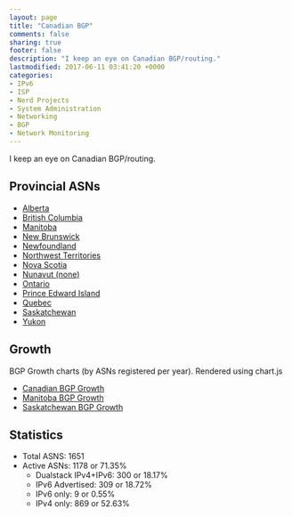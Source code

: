 ```yaml
---
layout: page
title: "Canadian BGP"
comments: false
sharing: true
footer: false
description: "I keep an eye on Canadian BGP/routing."
lastmodified: 2017-06-11 03:41:20 +0000
categories:
- IPv6
- ISP
- Nerd Projects
- System Administration
- Networking
- BGP
- Network Monitoring
---
```

I keep an eye on Canadian BGP/routing.

## Provincial ASNs

* [Alberta](/bgp/ab/)
* [British Columbia](/bgp/bc/)
* [Manitoba](/bgp/mb/)
* [New Brunswick](/bgp/nb/)
* [Newfoundland](/bgp/nl/)
* [Northwest Territories](/bgp/nt/)
* [Nova Scotia](/bgp/ns/)
* [Nunavut (none)](/bgp/nu/)
* [Ontario](/bgp/on/)
* [Prince Edward Island](/bgp/pe/)
* [Quebec](/bgp/qc/)
* [Saskatchewan](/bgp/sk/)
* [Yukon](/bgp/yt/)

## Growth

BGP Growth charts (by ASNs registered per year).
Rendered using chart.js

* [Canadian BGP Growth](/bgp/asns/)
* [Manitoba BGP Growth](/bgp/mb/asns/)
* [Saskatchewan BGP Growth](/bgp/sk/asns/)

## Statistics

* Total ASNS: 1651
* Active ASNs: 1178 or 71.35%
  * Dualstack IPv4+IPv6: 300 or 18.17%
  * IPv6 Advertised: 309 or 18.72%
  * IPv6 only: 9 or 0.55%
  * IPv4 only: 869 or 52.63%

